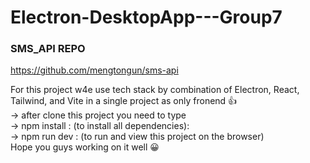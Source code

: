 # Electron-DesktopApp---Group7
### SMS_API REPO
https://github.com/mengtongun/sms-api


For this project w4e use tech stack by combination of Electron, React, Tailwind, and Vite in a single project as only fronend 👍
<br>-> after clone this project you need to type
<br> -> npm install : (to install all dependencies):
<br> -> npm run dev : (to run and view this project on the browser)
<br> Hope you guys working on it well 😀


